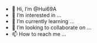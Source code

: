 - 👋 Hi, I’m @Hui69A
- 👀 I’m interested in ...
- 🌱 I’m currently learning ...
- 💞️ I’m looking to collaborate on ...
- 📫 How to reach me ...

<!---
Hui69A/Hui69A is a ✨ special ✨ repository because its `README.md` (this file) appears on your GitHub profile.
You can click the Preview link to take a look at your changes.
--->
